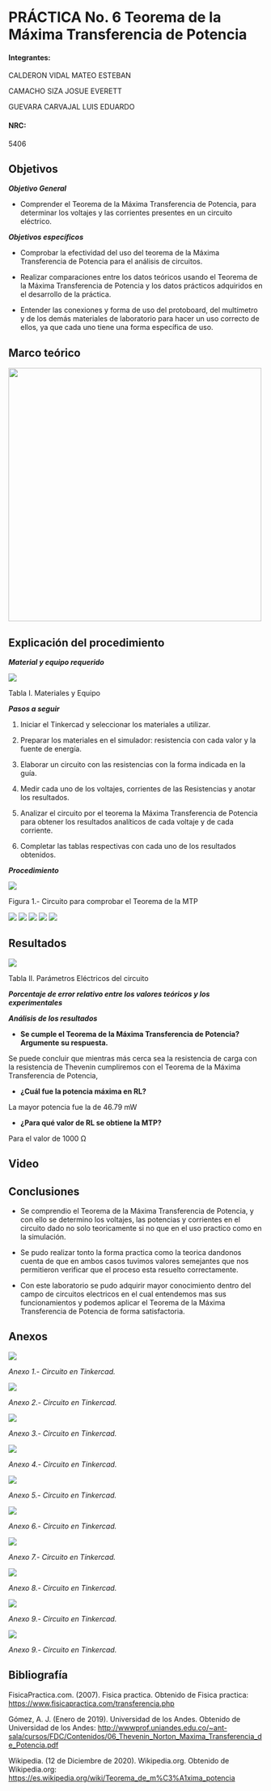
# PRÁCTICA No. 6 Teorema de la Máxima Transferencia de Potencia

#### Integrantes:

CALDERON VIDAL MATEO ESTEBAN

CAMACHO SIZA JOSUE EVERETT

GUEVARA CARVAJAL LUIS EDUARDO

#### NRC:

5406

## Objetivos

***Objetivo General***

- Comprender  el Teorema de la Máxima Transferencia de Potencia, para determinar los voltajes y las corrientes presentes en un circuito eléctrico.

***Objetivos específicos***

- Comprobar la efectividad del uso del teorema de la Máxima Transferencia de Potencia para el análisis de circuitos.

- Realizar comparaciones entre los datos teóricos usando el Teorema de la Máxima Transferencia de Potencia y los datos prácticos adquiridos en el desarrollo de la práctica.

- Entender las conexiones y forma de uso del protoboard, del multímetro y de los   demás materiales de laboratorio para hacer un uso correcto de ellos, ya que cada uno tiene una forma específica de uso.

## Marco teórico

<img src="imagenes/resumen.png" width="500">

## Explicación del procedimiento

***Material y equipo requerido***

<img src="imagenes/tabla1_.jpg">

Tabla I. Materiales y Equipo

***Pasos a seguir***

1. Iniciar el Tinkercad y seleccionar los materiales a utilizar.

2. Preparar los materiales en el simulador: resistencia con cada valor y la fuente de energía.

3. Elaborar un circuito con las resistencias con la forma indicada en la guía.

4. Medir cada uno de los voltajes, corrientes de las Resistencias y anotar los resultados.

5. Analizar el circuito por el teorema la Máxima Transferencia de Potencia para obtener los resultados analíticos de cada voltaje y de cada corriente.

6. Completar las tablas respectivas con cada uno de los resultados obtenidos.

***Procedimiento***

<img src="imagenes/circuito1.jpg">

Figura 1.- Circuito para comprobar el Teorema de la MTP

<img src="imagenes/ejer1.jpg">

<img src="imagenes/ejer2.jpg">

<img src="imagenes/ejer3.jpg">

<img src="imagenes/ejer4.jpg">

<img src="imagenes/ejer5.jpg">

## Resultados

<img src="imagenes/tabla2.jpg">

Tabla II. Parámetros Eléctricos del circuito 

***Porcentaje de error relativo entre los valores teóricos y los experimentales***

***Análisis de los resultados***

- **Se cumple el Teorema de la Máxima Transferencia de Potencia? Argumente su respuesta.**

Se puede concluir que mientras más cerca sea la resistencia de carga con la resistencia de Thevenin cumpliremos con el Teorema de la Máxima Transferencia de Potencia,

- **¿Cuál fue la potencia máxima en RL?**

La mayor potencia fue la de 46.79 mW

- **¿Para qué valor de RL se obtiene la MTP?**

Para el valor de 1000 Ω

## Video

## Conclusiones

- Se comprendio el Teorema de la Máxima Transferencia de Potencia, y con ello se determino los voltajes, las potencias y corrientes en el circuito dado no solo teoricamente si no que en el uso practico como en la simulación.

- Se pudo realizar tonto la forma practica como la teorica dandonos cuenta de que en ambos casos tuvimos valores semejantes que nos permitieron verificar que el proceso esta resuelto correctamente.

- Con este laboratorio se pudo adquirir mayor conocimiento dentro del campo de circuitos electricos en el cual entendemos mas sus funcionamientos y podemos aplicar el  Teorema de la Máxima Transferencia de Potencia de forma satisfactoria.

## Anexos

<img src="imagenes/anexo1.jpeg">

*Anexo 1.- Circuito en Tinkercad.*

<img src="imagenes/anexo2.jpeg">

*Anexo 2.- Circuito en Tinkercad.*

<img src="imagenes/anexo3.jpeg">

*Anexo 3.- Circuito en Tinkercad.*

<img src="imagenes/anexo4.jpeg">

*Anexo 4.- Circuito en Tinkercad.*

<img src="imagenes/anexo5.jpeg">

*Anexo 5.- Circuito en Tinkercad.*

<img src="imagenes/anexo6.jpeg">

*Anexo 6.- Circuito en Tinkercad.*

<img src="imagenes/anexo7.jpeg">

*Anexo 7.- Circuito en Tinkercad.*

<img src="imagenes/anexo8.jpeg">

*Anexo 8.- Circuito en Tinkercad.*

<img src="imagenes/anexo9.jpeg">

*Anexo 9.- Circuito en Tinkercad.*

<img src="imagenes/anexo10.jpeg">

*Anexo 9.- Circuito en Tinkercad.*

## Bibliografía

FisicaPractica.com. (2007). Fisica practica. Obtenido de Fisica practica: https://www.fisicapractica.com/transferencia.php

Gómez, A. J. (Enero de 2019). Universidad de los Andes. Obtenido de Universidad de los Andes: http://wwwprof.uniandes.edu.co/~ant-sala/cursos/FDC/Contenidos/06_Thevenin_Norton_Maxima_Transferencia_de_Potencia.pdf

Wikipedia. (12 de Diciembre de 2020). Wikipedia.org. Obtenido de Wikipedia.org: https://es.wikipedia.org/wiki/Teorema_de_m%C3%A1xima_potencia

